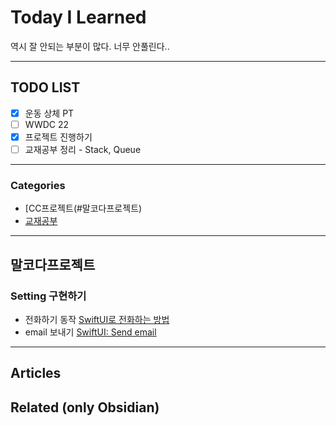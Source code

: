 
# Today I Learned
역시 잘 안되는 부분이 많다.  너무 안풀린다..

---

## TODO LIST
- [x] 운동 상체 PT
- [ ] WWDC 22 
- [x] 프로젝트 진행하기
- [ ] 교재공부 정리 - Stack, Queue

---

### Categories
- [CC프로젝트(#말코다프로젝트)
- [교재공부](#교재공부)

---

## 말코다프로젝트
### Setting 구현하기
* 전화하기 동작 [SwiftUI로 전화하는 방법](https://intrepidgeeks.com/tutorial/how-to-dial-swift-ui) 
* email 보내기 [SwiftUI: Send email](https://stackoverflow.com/questions/56784722/swiftui-send-email)
---

## Articles

## Related (only Obsidian)